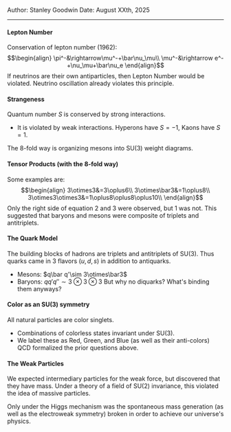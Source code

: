 Author: Stanley Goodwin
Date: August XXth, 2025

---
#### Lepton Number
Conservation of lepton number (1962):
$$\begin{align}
\pi^-&\rightarrow\mu^-+\bar\nu_\mu\\
\mu^-&\rightarrow e^-+\nu_\mu+\bar\nu_e
\end{align}$$
If neutrinos are their own antiparticles, then Lepton Number would be violated.
Neutrino oscillation already violates this principle.

#### Strangeness
Quantum number $S$ is conserved by strong interactions.
 - It is violated by weak interactions.
Hyperons have $S=-1$, Kaons have $S=1$.

The 8-fold way is organizing mesons into $\text{SU}(3)$ weight diagrams.

#### Tensor Products (with the 8-fold way)
Some examples are:
$$\begin{align}
3\otimes3&=3\oplus6\\
3\otimes\bar3&=1\oplus8\\
3\otimes3\otimes3&=1\oplus8\oplus8\oplus10\\
\end{align}$$
Only the right side of equation 2 and 3 were observed, but 1 was not.
This suggested that baryons and mesons were composite of triplets and antitriplets.


#### The Quark Model
The building blocks of hadrons are triplets and antitriplets of $\text{SU}(3)$.
Thus quarks came in 3 flavors ($u,d,s$) in addition to antiquarks.
 - Mesons: $q\bar q'\sim 3\otimes\bar3$
 - Baryons: $qq'q''\sim 3\otimes3\otimes3$
But why no diquarks? What's binding them anyways?

#### Color as an $\text{SU}(3)$ symmetry
All natural particles are color singlets.
 - Combinations of colorless states invariant under $\text{SU(3)}$.
 - We label these as Red, Green, and Blue (as well as their anti-colors)
QCD formalized the prior questions above.

#### The Weak Particles
We expected intermediary particles for the weak force, but discovered that they have mass.
Under a theory of a field of $\text{SU}(2)$ invariance, this violated the idea of massive particles.

Only under the Higgs mechanism was the spontaneous mass generation (as well as the electroweak symmetry) broken in order to achieve our universe's physics.

